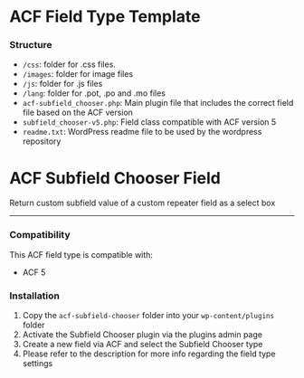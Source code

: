 # ACF Field Type Template

### Structure

* `/css`:  folder for .css files.
* `/images`: folder for image files
* `/js`: folder for .js files
* `/lang`: folder for .pot, .po and .mo files
* `acf-subfield_chooser.php`: Main plugin file that includes the correct field file based on the ACF version
* `subfield_chooser-v5.php`: Field class compatible with ACF version 5 
* `readme.txt`: WordPress readme file to be used by the wordpress repository


# ACF Subfield Chooser Field

Return custom subfield value of a custom repeater field as a select box

-----------------------

### Compatibility

This ACF field type is compatible with:
* ACF 5

### Installation

1. Copy the `acf-subfield-chooser` folder into your `wp-content/plugins` folder
2. Activate the Subfield Chooser plugin via the plugins admin page
3. Create a new field via ACF and select the Subfield Chooser type
4. Please refer to the description for more info regarding the field type settings
